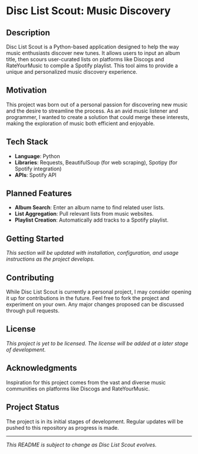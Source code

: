 # Disc List Scout: Music Discovery

## Description

Disc List Scout is a Python-based application designed to help the way music enthusiasts discover new tunes. It allows users to input an album title, then scours user-curated lists on platforms like Discogs and RateYourMusic to compile a Spotify playlist. This tool aims to provide a unique and personalized music discovery experience.

## Motivation

This project was born out of a personal passion for discovering new music and the desire to streamline the process. As an avid music listener and programmer, I wanted to create a solution that could merge these interests, making the exploration of music both efficient and enjoyable.

## Tech Stack

- **Language**: Python
- **Libraries**: Requests, BeautifulSoup (for web scraping), Spotipy (for Spotify integration)
- **APIs**: Spotify API

## Planned Features

- **Album Search**: Enter an album name to find related user lists.
- **List Aggregation**: Pull relevant lists from music websites.
- **Playlist Creation**: Automatically add tracks to a Spotify playlist.

## Getting Started

_This section will be updated with installation, configuration, and usage instructions as the project develops._

## Contributing

While Disc List Scout is currently a personal project, I may consider opening it up for contributions in the future. Feel free to fork the project and experiment on your own. Any major changes proposed can be discussed through pull requests.

## License

_This project is yet to be licensed. The license will be added at a later stage of development._

## Acknowledgments

Inspiration for this project comes from the vast and diverse music communities on platforms like Discogs and RateYourMusic.

## Project Status

The project is in its initial stages of development. Regular updates will be pushed to this repository as progress is made.

---

_This README is subject to change as Disc List Scout evolves._

